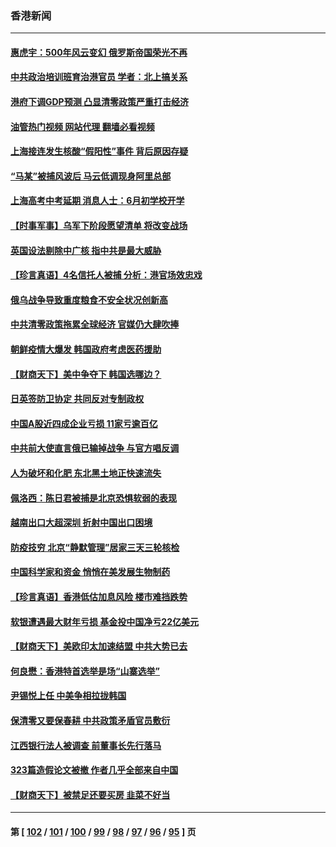 ### 香港新闻
---
#### [惠虎宇：500年风云变幻 俄罗斯帝国荣光不再](../../pages/ncid1349362/n13738652.md?05170445) 
#### [中共政治培训班育治港官员 学者：北上搞关系](../../pages/ncid1349362/n13737854.md?05170445) 
#### [港府下调GDP预测 凸显清零政策严重打击经济](../../pages/ncid1349362/n13737830.md?05170445) 
#### [油管热门视频 网站代理 翻墙必看视频](http://209.222.30.114:81/youtube.html?05170445)
#### [上海接连发生核酸“假阳性”事件 背后原因存疑](../../pages/ncid1349362/n13737818.md?05170445) 
#### [“马某”被捕风波后 马云低调现身阿里总部](../../pages/ncid1349362/n13737824.md?05170445) 
#### [上海高考中考延期 消息人士：6月初学校开学](../../pages/ncid1349362/n13737805.md?05170445) 
#### [【时事军事】乌军下阶段愿望清单 将改变战场](../../pages/ncid1349362/n13737046.md?05170445) 
#### [英国设法剔除中广核 指中共是最大威胁](../../pages/ncid1349362/n13737324.md?05170445) 
#### [【珍言真语】4名信托人被捕 分析：港官场效忠戏](../../pages/ncid1349362/n13737290.md?05170445) 
#### [俄乌战争导致重度粮食不安全状况创新高](../../pages/ncid1349362/n13737297.md?05170445) 
#### [中共清零政策拖累全球经济 官媒仍大肆吹捧](../../pages/ncid1349362/n13737257.md?05170445) 
#### [朝鲜疫情大爆发 韩国政府考虑医药援助](../../pages/ncid1349362/n13737201.md?05170445) 
#### [【财商天下】美中争夺下 韩国选哪边？](../../pages/ncid1349362/n13736981.md?05170445) 
#### [日英签防卫协定 共同反对专制政权](../../pages/ncid1349362/n13736913.md?05170445) 
#### [中国A股近四成企业亏损 11家亏逾百亿](../../pages/ncid1349362/n13736511.md?05170445) 
#### [中共前大使直言俄已输掉战争 与官方唱反调](../../pages/ncid1349362/n13736502.md?05170445) 
#### [人为破坏和化肥 东北黑土地正快速流失](../../pages/ncid1349362/n13736483.md?05170445) 
#### [佩洛西：陈日君被捕是北京恐惧软弱的表现](../../pages/ncid1349362/n13736431.md?05170445) 
#### [越南出口大超深圳 折射中国出口困境](../../pages/ncid1349362/n13736418.md?05170445) 
#### [防疫技穷 北京“静默管理”居家三天三轮核检](../../pages/ncid1349362/n13736366.md?05170445) 
#### [中国科学家和资金 悄悄在美发展生物制药](../../pages/ncid1349362/n13736311.md?05170445) 
#### [【珍言真语】香港低估加息风险 楼市难挡跌势](../../pages/ncid1349362/n13735697.md?05170445) 
#### [软银遭遇最大财年亏损 基金投中国净亏22亿美元](../../pages/ncid1349362/n13736247.md?05170445) 
#### [【财商天下】美欧印太加速结盟 中共大势已去](../../pages/ncid1349362/n13736239.md?05170445) 
#### [何良懋：香港特首选举是场“山寨选举”](../../pages/ncid1349362/n13735242.md?05170445) 
#### [尹锡悦上任 中美争相拉拢韩国](../../pages/ncid1349362/n13735045.md?05170445) 
#### [保清零又要保春耕 中共政策矛盾官员敷衍](../../pages/ncid1349362/n13735030.md?05170445) 
#### [江西银行法人被调查 前董事长先行落马](../../pages/ncid1349362/n13735005.md?05170445) 
#### [323篇造假论文被撤 作者几乎全部来自中国](../../pages/ncid1349362/n13734985.md?05170445) 
#### [【财商天下】被禁足还要买房 韭菜不好当](../../pages/ncid1349362/n13734833.md?05170445) 

---
#### 第 [ [102](./102.md?05170445) / [101](./101.md?05170445) / [100](./100.md?05170445) / [99](./99.md?05170445) / [98](./98.md?05170445) / [97](./97.md?05170445) / [96](./96.md?05170445) / [95](./95.md?05170445) ] 页
